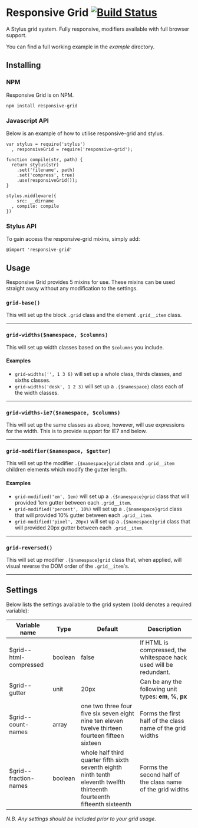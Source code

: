 # Responsive Grid [![Build Status](https://travis-ci.org/clocklimited/responsive-grid.svg?branch=master)](https://travis-ci.org/clocklimited/responsive-grid)

A Stylus grid system. Fully responsive, modifiers available with full browser support.

You can find a full working example in the _example_ directory.

## Installing

### NPM

Responsive Grid is on NPM.

```
npm install responsive-grid
```

### Javascript API

Below is an example of how to utilise responsive-grid and stylus.

```
var stylus = require('stylus')
  , responsiveGrid = require('responsive-grid');

function compile(str, path) {
  return stylus(str)
    .set('filename', path)
    .set('compress', true)
    .use(responsiveGrid());
}

stylus.middleware({
    src: __dirname
  , compile: compile
})
```

### Stylus API

To gain access the responsive-grid mixins, simply add:

```
@import 'responsive-grid'
```

## Usage

Responsive Grid provides 5 mixins for use. These mixins can be used straight away without any modification to the settings.

### `grid-base()`

This will set up the block `.grid` class and the element `.grid__item` class.

---

### `grid-widths($namespace, $columns)`

This will set up width classes based on the `$columns` you include.

#### Examples

* `grid-widths('', 1 3 6)` will set up a whole class, thirds classes, and sixths classes.
* `grid-widths('desk', 1 2 3)` will set up a `.{$namespace}` class each of the width classes.

---

### `grid-widths-ie7($namespace, $columns)`

This will set up the same classes as above, however, will use expressions for the width. This is to provide support for IE7 and below.

---

### `grid-modifier($namespace, $gutter)`

This will set up the modifier `.{$namespace}grid` class and `.grid__item` children elements which modify the gutter length.

#### Examples

* `grid-modified('em', 1em)` will set up a `.{$namespace}grid` class that will provided 1em gutter between each `.grid__item`.
* `grid-modified('percent', 10%)` will set up a `.{$namespace}grid` class that will provided 10% gutter between each `.grid__item`.
* `grid-modified('pixel', 20px)` will set up a `.{$namespace}grid` class that will provided 20px gutter between each `.grid__item`.

---

### `grid-reversed()`

This will set up modifier `.{$namespace}grid` class that, when applied, will visual reverse the DOM order of the `.grid__item`'s.

---

## Settings
Below lists the settings available to the grid system (bold denotes a required variable):

Variable name           | Type    | Default | Description
----------------------- | ------- | ------- | -----------
$grid--html-compressed  | boolean | false   | If HTML is compressed, the whitespace hack used will be redundant.
$grid--gutter           | unit    | 20px    | Can be any the following unit types: **em**, **%**, **px**
$grid--count-names      | array   | one two three four five six seven eight nine ten eleven twelve thirteen fourteen fifteen sixteen | Forms the first half of the class name of the grid widths
$grid--fraction-names   | boolean | whole half third quarter fifth sixth seventh eighth ninth tenth eleventh twelfth thirteenth fourteenth fifteenth sixteenth | Forms the second half of the class name of the grid widths

_N.B. Any settings should be included prior to your grid usage._
